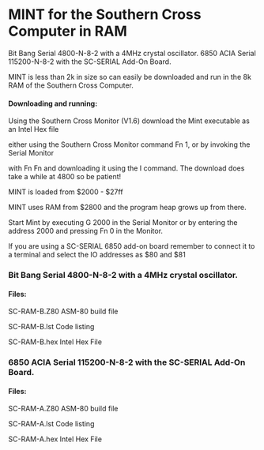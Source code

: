 # MINT for the  Southern Cross Computer  in RAM

Bit Bang Serial  4800-N-8-2 with a 4MHz crystal oscillator.
6850 ACIA  Serial  115200-N-8-2 with the SC-SERIAL Add-On Board.



MINT is less than 2k in size so can easily be downloaded and run in the 8k RAM of the Southern Cross Computer. 

#### Downloading and running:

Using the Southern Cross Monitor  (V1.6) download the Mint executable as an Intel Hex file 

either using the Southern Cross Monitor command  Fn 1, or by invoking the Serial Monitor 

with Fn Fn and downloading it using the I command. The download does take a while at 4800 so be patient!

MINT is loaded from $2000 - $27ff

MINT uses RAM from $2800 and the program heap grows up from there.



Start Mint by executing G 2000 in the Serial Monitor or by entering the address 2000 and pressing Fn 0 in the Monitor.

If you are using a SC-SERIAL 6850 add-on board  remember to connect it to a terminal and select the IO addresses as $80 and $81 

### Bit Bang Serial  4800-N-8-2 with a 4MHz crystal oscillator.

####  Files:

SC-RAM-B.Z80     ASM-80 build file

SC-RAM-B.lst        Code listing

SC-RAM-B.hex       Intel Hex File



### 6850 ACIA  Serial  115200-N-8-2 with the SC-SERIAL Add-On Board.

####  Files:

SC-RAM-A.Z80     ASM-80 build file

SC-RAM-A.lst        Code listing

SC-RAM-A.hex       Intel Hex File
